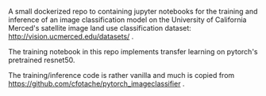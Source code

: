 A small dockerized repo to containing jupyter notebooks for the training and inference of an image classification model on the University of California Merced's satellite image land use classification dataset: http://vision.ucmerced.edu/datasets/ .

The training notebook in this repo implements transfer learning on pytorch's pretrained resnet50.

The training/inference code is rather vanilla and much is copied from https://github.com/cfotache/pytorch_imageclassifier .

